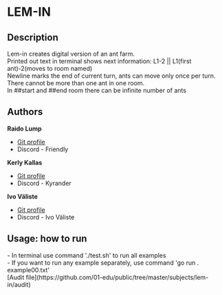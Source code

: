 <h1>LEM-IN</h1>

<h2>Description</h2>
Lem-in creates digital version of an ant farm.<br>
Printed out text in terminal shows next information: L1-2 || L1(first ant)-2(moves to room named)<br>
Newline marks the end of current turn, ants can move only once per turn.<br>
There cannot be more than one ant in one room.<br>
In ##start and ##end room there can be infinite number of ants<br>

<h2>Authors</h2>

**Raido Lump**
- [Git profile](https://git.01.kood.tech/raidoxd "raidoxd")
- Discord - Friendly

**Kerly Kallas**
- [Git profile](https://git.01.kood.tech/kyrander "kyrander")
- Discord - Kyrander

**Ivo Väliste**
- [Git profile](https://git.01.kood.tech/peenu "peenu")
- Discord - Ivo Väliste

<h2>Usage: how to run</h2>
- In terminal use command './test.sh' to run all examples<br>
- If you want to run any example separately, use command 'go run . example00.txt'<br>
[Audit file](https://github.com/01-edu/public/tree/master/subjects/lem-in/audit)